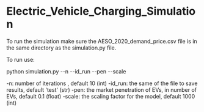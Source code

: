 # Electric_Vehicle_Charging_Simulation

To run the simulation make sure the AESO_2020_demand_price.csv file is in the same directory as the simulation.py file.

To run use:

python simulation.py --n --id_run --pen --scale

-n:      number of iterations , default 10 (int)
-id_run: the same of the file to save results, default 'test' (str)
-pen:    the market penetration of EVs, in number of EVs, default 0.1 (float)
-scale:  the scaling factor for the model, default 1000 (int)
